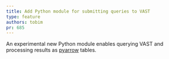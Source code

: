 ```yaml
---
title: Add Python module for submitting queries to VAST
type: feature
authors: tobim
pr: 685
---
```


An experimental new Python module enables querying VAST and processing results
as [pyarrow](https://arrow.apache.org/docs/python/) tables.
